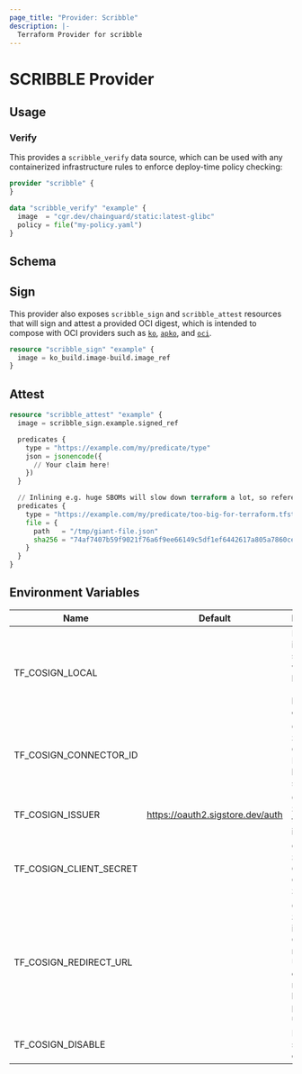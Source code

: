 ```yaml
---
page_title: "Provider: Scribble"
description: |-
  Terraform Provider for scribble
---
```


# SCRIBBLE Provider

## Usage

### Verify

This provides a `scribble_verify` data source, which can be used with any
containerized infrastructure rules to enforce deploy-time policy checking:

```terraform
provider "scribble" {
}
```

```terraform
data "scribble_verify" "example" {
  image  = "cgr.dev/chainguard/static:latest-glibc"
  policy = file("my-policy.yaml")
}
```

<!-- schema generated by tfplugindocs -->
## Schema

## Sign

This provider also exposes `scribble_sign` and `scribble_attest` resources that will
sign and attest a provided OCI digest, which is intended to compose with
OCI providers such as [`ko`](https://github.com/ko-build/terraform-provider-ko),
[`apko`](https://github.com/chainguard-dev/terraform-provider-apko), and
[`oci`](https://github.com/chainguard-dev/terraform-provider-oci).

```terraform
resource "scribble_sign" "example" {
  image = ko_build.image-build.image_ref
}
```

## Attest

```terraform
resource "scribble_attest" "example" {
  image = scribble_sign.example.signed_ref

  predicates {
    type = "https://example.com/my/predicate/type"
    json = jsonencode({
      // Your claim here!
    })
  }

  // Inlining e.g. huge SBOMs will slow down terraform a lot, so reference a file.
  predicates {
    type = "https://example.com/my/predicate/too-big-for-terraform.tfstate"
    file = {
      path   = "/tmp/giant-file.json"
      sha256 = "74af7407b59f9021f76a6f9ee66149c5df1ef6442617a805a7860ce18074158d"
    }
  }
}
```

## Environment Variables

| Name                    | Default                          | Description                                                                                    |
| ----------------------- | -------------------------------- | ---------------------------------------------------------------------------------------------- |
| TF_COSIGN_LOCAL         |                                  | Enables interative signing with Cosign locally (browser based flow only).                      |
| TF_COSIGN_CONNECTOR_ID  |                                  | Configures Sigstore Connector ID for local based signing.                                      |
| TF_COSIGN_ISSUER        | https://oauth2.sigstore.dev/auth | Configures Sigstore token issuer.                                                              |
| TF_COSIGN_CLIENT_SECRET |                                  | Configures Sigstore OAuth Client Secret.                                                       |
| TF_COSIGN_REDIRECT_URL  |                                  | Configures Sigstore interactive OAuth redirect URL. If empty, a random localhost port is used. |
| TF_COSIGN_DISABLE       |                                  | Disables all scribble operations.                                                                |
